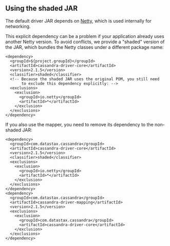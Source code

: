 ## Using the shaded JAR

The default driver JAR depends on [Netty](http://netty.io/), which is
used internally for networking.

This explicit dependency can be a problem if your application already
uses another Netty version. To avoid conflicts, we provide a "shaded"
version of the JAR, which bundles the Netty classes under a different
package name:

    <dependency>
      <groupId>${project.groupId}</groupId>
      <artifactId>cassandra-driver-core</artifactId>
      <version>2.1.5</version>
      <classifier>shaded</classifier>
      <!-- Because the shaded JAR uses the original POM, you still need
           to exclude this dependency explicitly: -->
      <exclusions>
        <exclusion>
          <groupId>io.netty</groupId>
          <artifactId>*</artifactId>
        </exclusion>
      </exclusions>
    </dependency>

If you also use the mapper, you need to remove its dependency to the
non-shaded JAR:

    <dependency>
      <groupId>com.datastax.cassandra</groupId>
      <artifactId>cassandra-driver-core</artifactId>
      <version>2.1.5</version>
      <classifier>shaded</classifier>
      <exclusions>
        <exclusion>
          <groupId>io.netty</groupId>
          <artifactId>*</artifactId>
        </exclusion>
      </exclusions>
    </dependency>
    <dependency>
      <groupId>com.datastax.cassandra</groupId>
      <artifactId>cassandra-driver-mapping</artifactId>
      <version>2.1.5</version>
      <exclusions>
        <exclusion>
          <groupId>com.datastax.cassandra</groupId>
          <artifactId>cassandra-driver-core</artifactId>
        </exclusion>
      </exclusions>
    </dependency>
